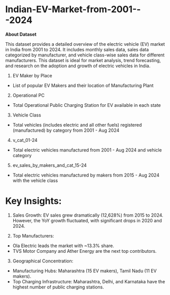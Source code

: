 # Indian-EV-Market-from-2001---2024
**About Dataset**

This dataset provides a detailed overview of the electric vehicle (EV) market in India from 2001 to 2024. It includes monthly sales data, sales data categorized by manufacturer, and vehicle class-wise sales data for different manufacturers. This dataset is ideal for market analysis, trend forecasting, and research on the adoption and growth of electric vehicles in India.

1. EV Maker by Place
- List of popular EV Makers and their location of Manufacturing Plant
2. Operational PC
- Total Operational Public Charging Station for EV available in each state
3. Vehicle Class
- Total vehicles (includes electric and all other fuels) registered (manufactured) by category from 2001 - Aug 2024
4. v_cat_01-24
- Total electric vehicles manufactured from 2001 - Aug 2024 and vehicle category
5. ev_sales_by_makers_and_cat_15-24
- Total electric vehicles manufactured by makers from 2015 - Aug 2024 with the vehicle class
  
# Key Insights:

1. Sales Growth: EV sales grew dramatically (12,628%) from 2015 to 2024. However, the YoY growth fluctuated, with significant drops in 2020 and 2024.
   
2. Top Manufacturers:
 - Ola Electric leads the market with ~13.3% share.
 - TVS Motor Company and Ather Energy are the next top contributors.

3. Geographical Concentration:
 - Manufacturing Hubs: Maharashtra (15 EV makers), Tamil Nadu (11 EV makers).
 - Top Charging Infrastructure: Maharashtra, Delhi, and Karnataka have the highest number of public charging stations.
